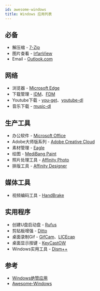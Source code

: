 ```yaml
---
id: awesome-windows
title: Windows 应用列表
---
```


## 必备

- 解压缩 - [7-Zip](https://www.7-zip.org/)
- 图片查看 - [IrfanView](https://www.irfanview.com/)
- Email - [Outlook.com](https://outlook.live.com)

## 网络

- 浏览器 - [Microsoft Edge](https://www.microsoft.com/zh-cn/edge)
- 下载管理 - [IDM](http://internetdownloadmanager.com/)、[FDM](http://www.freedownloadmanager.org/)
- Youtube下载 - [you-get](https://github.com/soimort/you-get/releases)、[youtube-dl](http://rg3.github.io/youtube-dl/download.html)
- 音乐下载 - [music-dl]()

## 生产工具

- 办公软件 - [Microsoft Office](https://www.office.com/)
- Adobe大师版系列 - [Adobe Creative Cloud](https://www.adobe.com/creativecloud.html)
- 素材管理 - [Eagle]()
- 绘图 - [MediBang Paint](https://medibangpaint.com/)
- 照片处理工具 - [Affinity Photo]()
- 排版工具 - [Affinity Designer]()


## 媒体工具

- 视频编码工具 - [HandBrake](http://handbrake.fr/)

## 实用程序

- 创建U盘启动盘 - [Rufus](https://rufus.ie/)
- 剪贴板增强 - [Ditto](https://ditto-cp.sourceforge.io/)
- 桌面录制Gif - [GifCam](http://blog.bahraniapps.com/gifcam/)、[LICEcap](https://www.cockos.com/licecap/)
- 桌面显示按键 - [KeyCastOW](https://brookhong.github.io/2014/04/28/keycast-on-windows.html)
- Windows实用工具 - [Dism++](https://www.chuyu.me/zh-Hans/)


## 参考

- [Windows绝赞应用](https://belittleyang.gitbooks.io/windows-apps-that-amaze-us/content/)
- [Awesome-Windows](https://github.com/Awesome-Windows/Awesome/blob/master/README.md)